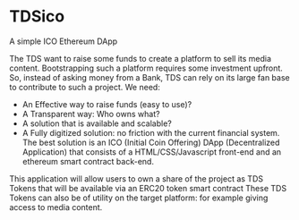 # TDSico
A simple ICO Ethereum DApp

The TDS want to raise some funds to create a platform to sell its media content.
Bootstrapping such a platform requires some investment upfront. So, instead of asking money from a Bank, TDS can rely on its large fan base to contribute to such a project.
We need:
-	An Effective way to raise funds (easy to use)?
-	A Transparent way:  Who owns what?
-	A solution that is available and scalable?
-	A Fully digitized solution: no friction with the current financial system.
The best solution is an ICO (Initial Coin Offering) DApp (Decentralized Application) that consists of a HTML/CSS/Javascript front-end and an ethereum smart contract back-end.

This application will allow users to own a share of the project as TDS Tokens that will be available via an ERC20 token smart contract
These TDS Tokens can also be of utility on the target platform: for example giving  access to media content.


